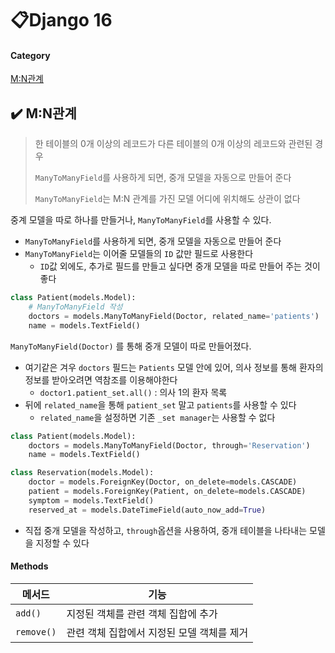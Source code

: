 # 📋Django 16

#### Category

[M:N관계](#%EF%B8%8F-M:N관계)





## ✔️ M:N관계

> 한 테이블의 0개 이상의 레코드가 다른 테이블의 0개 이상의 레코드와 관련된 경우
>
> `ManyToManyField`를 사용하게 되면, 중개 모델을 자동으로 만들어 준다
>
> `ManyToManyField`는 M:N 관계를 가진 모델 어디에 위치해도 상관이 없다

중계 모델을 따로 하나를 만들거나, `ManyToManyField`를 사용할 수 있다.

- `ManyToManyField`를 사용하게 되면, 중개 모델을 자동으로 만들어 준다
- `ManyToManyField`는 이어줄 모델들의 `ID` 값만 필드로 사용한다
  - `ID`값 외에도, 추가로 필드를 만들고 싶다면 중개 모델을 따로 만들어 주는 것이 좋다



```python
class Patient(models.Model):
    # ManyToManyField 작성
    doctors = models.ManyToManyField(Doctor, related_name='patients')
    name = models.TextField()
```

`ManyToManyField(Doctor)` 를 통해 중개 모델이 따로 만들어졌다.

- 여기같은 겨우 `doctors` 필드는 `Patients` 모델 안에 있어, 의사 정보를 통해 환자의 정보를 받아오려면 역참조를 이용해야한다
  - `doctor1.patient_set.all()` : 의사 1의 환자 목록
- 뒤에 `related_name`을 통해 `patient_set` 말고 `patients`를 사용할 수 있다
  - `related_name`을 설정하면 기존 `_set manager`는 사용할 수 없다

```python
class Patient(models.Model):
    doctors = models.ManyToManyField(Doctor, through='Reservation')
    name = models.TextField()

class Reservation(models.Model):
    doctor = models.ForeignKey(Doctor, on_delete=models.CASCADE)
    patient = models.ForeignKey(Patient, on_delete=models.CASCADE)
    symptom = models.TextField()
    reserved_at = models.DateTimeField(auto_now_add=True)
```

- 직접 중개 모델을 작성하고, `through`옵션을 사용하여, 중개 테이블을 나타내는 모델을 지정할 수 있다



#### Methods

| 메서드     | 기능                                       |
| ---------- | ------------------------------------------ |
| `add()`    | 지정된 객체를 관련 객체 집합에 추가        |
| `remove()` | 관련 객체 집합에서 지정된 모델 객체를 제거 |

